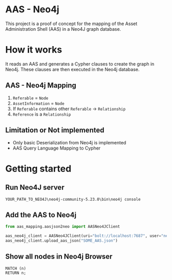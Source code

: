 # AAS - Neo4j

This project is a proof of concept for the mapping of the Asset Administration Shell (AAS) in a Neo4J graph database.


# How it works

It reads an AAS and generates a Cypher clauses to create the graph in Neo4j.
These clauses are then executed in the Neo4j database.

## AAS - Neo4j Mapping

1. ``Referable`` = ``Node``
1. ``AssetInformation`` = ``Node``
2. If ``Referable`` contains other ``Referable`` -> ``Relationship``
3. ``Reference`` is a ``Relationship``

## Limitation or Not implemented
- Only basic Deserialization from Neo4j is implemented
- AAS Query Language Mapping to Cypher

# Getting started

## Run Neo4J server
```
YOUR_PATH_TO_NEO4J\neo4j-community-5.23.0\bin\neo4j console
```

## Add the AAS to Neo4j

```python
from aas_mapping.aasjson2neo import AASNeo4JClient

aas_neo4j_client = AASNeo4JClient(uri="bolt://localhost:7687", user="neo4j", password="password")
aas_neo4j_client.upload_aas_json("SOME_AAS.json")
```

## Show all nodes in Neo4j Browser
```
MATCH (n)
RETURN n;
```
